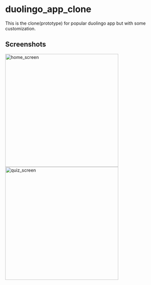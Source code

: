 # duolingo_app_clone

This is the clone(prototype) for popular duolingo app but with some customization.

## Screenshots

<img width="359" alt="home_screen" src="https://user-images.githubusercontent.com/86099571/158539446-7e6c7f67-a6f0-4f92-a78c-e95954145639.png">
<img width="359" alt="quiz_screen" src="https://user-images.githubusercontent.com/86099571/158538843-1fb9b9fc-595e-4d3e-894b-ad6e60c58f0c.png">
